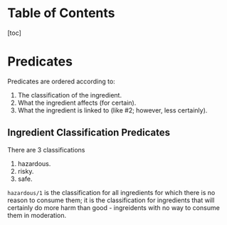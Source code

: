 # Table of Contents

[toc]

# Predicates

Predicates are ordered according to:
1. The classification of the ingredient.
2. What the ingredient affects (for certain).
3. What the ingredient is linked to (like #2; however, less certainly).

## Ingredient Classification Predicates

There are 3 classifications
1. hazardous.
2. risky.
3. safe.

`hazardous/1` is the classification for all ingredients for which there is no reason to consume them; it is the classification for ingredients that will certainly do more harm than good - ingreidents with no way to consume them in moderation.

